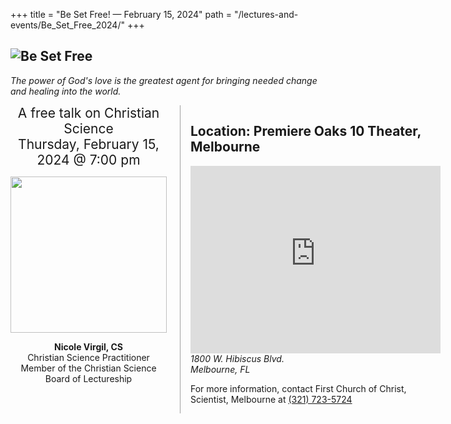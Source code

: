 +++
title = "Be Set Free! — February 15, 2024"
path = "/lectures-and-events/Be_Set_Free_2024/"
+++

<section>

<h1><img alt="Be Set Free" src="/media/BeSetFree_Banner.jpg" class="home-image"></h1>

<div class="home-image-caption">

*The power of God's love is the greatest agent for bringing needed change
and healing into the world.*

</div>

<div class="columns">

<div>

<div style="font-size: 1.5em; text-align: center">
A free talk on Christian Science<br>
<time datetime="2024-02-15T19:00:00.000-0700">Thursday, February 15, 2024 @ 7:00 pm</time>
</div>

<div style="text-align: center">

<img alt="" src="/media/lecture2023/mark-mccurties.png" style="padding-top: 1em; height: 250px">

**Nicole Virgil, CS**  
Christian Science Practitioner  
Member of the Christian Science Board of Lectureship

</div>

</div>

<div style="border-left: 1px solid #a0a0a0; padding-left: 1rem">

## Location: Premiere Oaks 10 Theater, Melbourne

<iframe src="https://www.google.com/maps/embed?pb=!1m18!1m12!1m3!1d3167.0660634592878!2d-122.17754758398745!3d37.459162079818135!2m3!1f0!2f0!3f0!3m2!1i1024!2i768!4f13.1!3m3!1m2!1s0x808fa4ab5f91da91%3A0x68f6a6426816d647!2sFirst+Church+of+Christ%2C+Scientist!5e0!3m2!1sen!2sus!4v1549514756941" width="400" height="300" frameborder="0" style="border:0" allowfullscreen></iframe>

<address>1800 W. Hibiscus Blvd.<br>Melbourne, FL</address>

For more information, contact First Church of Christ, Scientist, Melbourne at
<a href="tel:+13217235724">(321) 723-5724</a>

</div>

</div>

</section>